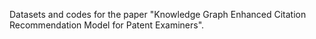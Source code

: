 Datasets and codes for the paper "Knowledge Graph Enhanced Citation Recommendation Model for Patent Examiners".
